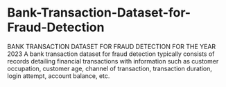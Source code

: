 # Bank-Transaction-Dataset-for-Fraud-Detection
BANK TRANSACTION DATASET FOR FRAUD DETECTION FOR THE YEAR 2023  A bank transaction dataset for fraud detection typically consists of records detailing financial transactions with information such as customer occupation, customer age, channel of transaction, transaction duration, login attempt, account balance, etc.
